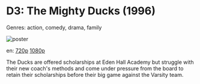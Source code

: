 # D3: The Mighty Ducks (1996)

Genres: action, comedy, drama, family

![poster](http://image.tmdb.org/t/p/w500/p6mre0Y3XUGkXlZotWkO2jjPODl.jpg)

en:
  [720p](magnet:?xt=urn:btih:0E8F6DD1AD72A8F19CC8DF7346BFB5D86F908E62&tr=udp://glotorrents.pw:6969/announce&tr=udp://tracker.opentrackr.org:1337/announce&tr=udp://torrent.gresille.org:80/announce&tr=udp://tracker.openbittorrent.com:80&tr=udp://tracker.coppersurfer.tk:6969&tr=udp://tracker.leechers-paradise.org:6969&tr=udp://p4p.arenabg.ch:1337&tr=udp://tracker.internetwarriors.net:1337)
  [1080p](magnet:?xt=urn:btih:B83CDD437268834611250F4218033D75300FD942&tr=udp://glotorrents.pw:6969/announce&tr=udp://tracker.opentrackr.org:1337/announce&tr=udp://torrent.gresille.org:80/announce&tr=udp://tracker.openbittorrent.com:80&tr=udp://tracker.coppersurfer.tk:6969&tr=udp://tracker.leechers-paradise.org:6969&tr=udp://p4p.arenabg.ch:1337&tr=udp://tracker.internetwarriors.net:1337)
  


The Ducks are offered scholarships at Eden Hall Academy but struggle with their new coach's methods and come under pressure from the board to retain their scholarships before their big game against the Varsity team.